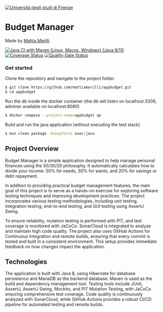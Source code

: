 [![Università degli studi di Firenze](https://i.imgur.com/1NmBfH0.png)](https://ingegneria.unifi.it)

# Budget Manager

Made by [Mattia Marilli](https://github.com/mattiamarilli)

[![Java CI with Maven (Linux, Macos, Windows) (Java 8/11)](https://github.com/mattiamarilli/appbudget/actions/workflows/maven.yml/badge.svg)](https://github.com/mattiamarilli/appbudget/actions/workflows/maven.yml)
[![Coverage Status](https://coveralls.io/repos/github/mattiamarilli/appbudget/badge.svg?branch=master)](https://coveralls.io/github/mattiamarilli/appbudget?branch=master)
[![Quality Gate Status](https://sonarcloud.io/api/project_badges/measure?project=mattiamarilli_appbudget&metric=alert_status)](https://sonarcloud.io/summary/new_code?id=mattiamarilli_appbudget)

### Get started

Clone the repository and navigate to the project folder:

```sh
$ git clone https://github.com/mattiamarilli/appbudget.git
$ cd appbudget
```

Run the db inside the docker container (the db will listen on localhost:3306, adminer available on localhost:8080)
```sh
$ docker compose --project-name=appbudget up
```

Build and run the java application (without executing the test stack)
```sh
$ mvn clean package -DskipTests exec:java 
```

## Project Overview

Budget Manager is a simple application designed to help manage personal finances using the 50/30/20 philosophy. It automatically calculates how to divide your income: 50% for needs, 30% for wants, and 20% for savings or debt repayment.

In addition to providing practical budget management features, the main goal of this project is to serve as a hands-on exercise for exploring software testing techniques and improving development practices. The project incorporates various testing methodologies, including unit testing, integration testing, end-to-end testing, and GUI testing using AssertJ Swing.

To ensure reliability, mutation testing is performed with PIT, and test coverage is monitored with JaCoCo. SonarCloud is integrated to analyze and maintain high code quality. The project also uses GitHub Actions for Continuous Integration and remote builds, ensuring that every commit is tested and built in a consistent environment. This setup provides immediate feedback on how changes impact the application.

## Technologies

The application is built with Java 8, using Hibernate for database persistence and MariaDB as the backend database. Maven is used as the build and dependency management tool. Testing tools include JUnit, AssertJ, AssertJ Swing, Mockito, and PIT Mutation Testing, with JaCoCo ensuring comprehensive test coverage. Code quality is continuously analyzed with SonarCloud, while GitHub Actions provides a robust CI/CD pipeline for automated testing and remote builds.
